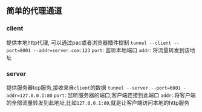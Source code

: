 ## 简单的代理通道

### client
提供本地http代理, 可以通过pac或者浏览器插件控制
`tunnel --client --port=8001 --addr=server.com:123`
`port`: 监听本地端口
`addr`: 将流量转发到该地址

### server
提供服务器tcp服务,接收来自`client`的数据
`tunnel --server --port=6001 -addr=127.0.0.1:80`
`port`: 监听服务器的端口,客户端连接到此端口
`addr`: 将客户端的全部流量转发到此地址,比如`127.0.0.1:80`,就是让客户端访问本地的http服务